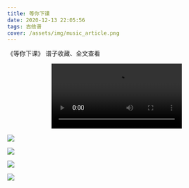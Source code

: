 ```yaml
---
title: 等你下课
date: 2020-12-13 22:05:56
tags: 吉他谱
cover: /assets/img/music_article.png
---
```


《等你下课》
谱子收藏、全文查看<!--more-->

<video src="http://files.yournotes.cn/video/等你下课.mp4" controls="controls" autoplay="autoplay" style="max-width:100%;display:block;margin-left:auto;margin-right:auto;">您的浏览器不支持视频标签</video>

![](https://gitee-blogimage.oss-cn-beijing.aliyuncs.com/blogImage/%E7%AD%89%E4%BD%A0%E4%B8%8B%E8%AF%BE%EF%BC%88%E5%90%89%E4%BB%96%E8%B0%B1%EF%BC%89/1.jpg)

![](https://gitee-blogimage.oss-cn-beijing.aliyuncs.com/blogImage/%E7%AD%89%E4%BD%A0%E4%B8%8B%E8%AF%BE%EF%BC%88%E5%90%89%E4%BB%96%E8%B0%B1%EF%BC%89/2.jpg)

![](https://gitee-blogimage.oss-cn-beijing.aliyuncs.com/blogImage/%E7%AD%89%E4%BD%A0%E4%B8%8B%E8%AF%BE%EF%BC%88%E5%90%89%E4%BB%96%E8%B0%B1%EF%BC%89/3.jpg)

![](https://gitee-blogimage.oss-cn-beijing.aliyuncs.com/blogImage/%E7%AD%89%E4%BD%A0%E4%B8%8B%E8%AF%BE%EF%BC%88%E5%90%89%E4%BB%96%E8%B0%B1%EF%BC%89/4.jpg)